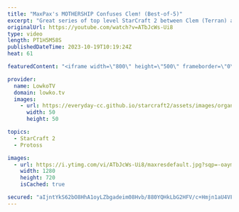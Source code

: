 ```yaml
---
title: "MaxPax's MOTHERSHIP Confuses Clem! (Best-of-5)"
excerpt: "Great series of top level StarCraft 2 between Clem (Terran) and MaxPax (Protoss). This series features macro, cheese and interested unit compositions. A little bit of everything StarCraft. This SC2 match is the finals of the ESL Open Cup 196 Europe. Support my work: https://patreon.com/lowkotv Lowko"
originalUrl: https://youtube.com/watch?v=ATbJcWs-Ui8
type: video
length: PT1H5M58S
publishedDateTime: 2023-10-19T10:19:24Z
heat: 61

featuredContent: "<iframe width=\"800\" height=\"500\" frameborder=\"0\" src=\"https://www.youtube.com/embed/ATbJcWs-Ui8\" allow=\"accelerometer; autoplay; encrypted-media; gyroscope; picture-in-picture\" allowfullscreen></iframe>"

provider:
  name: LowkoTV
  domain: lowko.tv
  images:
    - url: https://everyday-cc.github.io/starcraft2/assets/images/organizations/lowko.tv-50x50.jpg
      width: 50
      height: 50

topics:
  - StarCraft 2
  - Protoss

images:
  - url: https://i.ytimg.com/vi/ATbJcWs-Ui8/maxresdefault.jpg?sqp=-oaymwEmCIAKENAF8quKqQMa8AEB-AH-CYAC0AWKAgwIABABGHIgUyhCMA8=&rs=AOn4CLA0KQufOs0D_w1oK5b8g6XzVZyDfA
    width: 1280
    height: 720
    isCached: true

secured: "aIjntYkS62bO8HhA1oyLZbgadeim08Hvb/880YQHkLbG2HFV/c+Hmjn1aU4VFDFxIeA+2U6G15vkfsubax8CwxuGLIt0q4PComfd1bN9mAohyWRybr1lLnF/VOeEmDCP1mLq5AnDy48LzYoXqKZLYs3Bqtc/mHR+9p4Yqs91nriIOj2O91rQf69L1isiFE8IJ3IBvJnHLu6hSY1yVoiV2zvjeBmVP/Y+iu6hhMt1oVJCVdZy/zYmV0f3oFU5BjAu+gp6ltHke6WNGJUoIg0Q4t7ormIH9DTdd0yFZB+1OOhhFdw1BcQJPo8rijajvCtYAVDMC5Xms83um/YA963H0pnFbQaJfDmHqYDJgbLL/VYL1Cq3RLda+F7UQ1jvC7/rFZo434MF7jGPW6yKvLJiyP8Ue48fvAl48j8TSrtCgtY=;KW7tuDL6LteyD14PTmBFUQ=="
---
```


